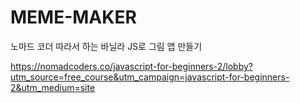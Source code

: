 # MEME-MAKER

노마드 코더 따라서 하는 바닐라 JS로 그림 앱 만들기

https://nomadcoders.co/javascript-for-beginners-2/lobby?utm_source=free_course&utm_campaign=javascript-for-beginners-2&utm_medium=site